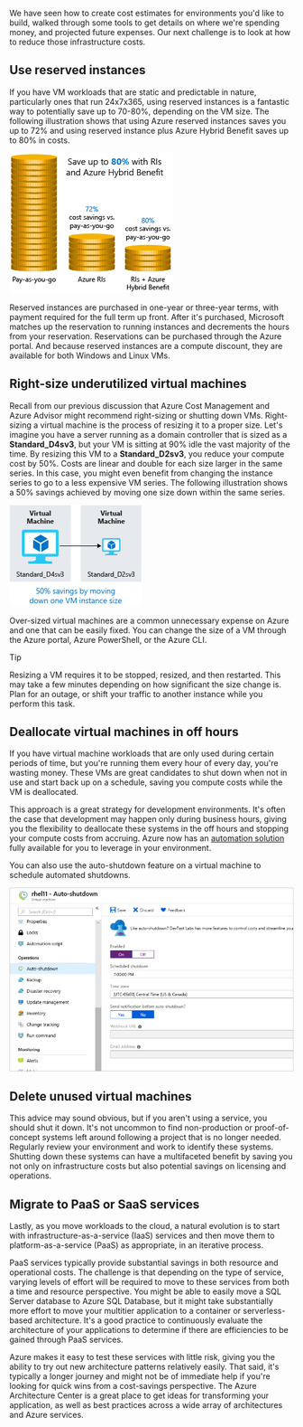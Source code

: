 We have seen how to create cost estimates for environments you'd like to build, walked through some tools to get details on where we're spending money, and projected future expenses. Our next challenge is to look at how to reduce those infrastructure costs.

## Use reserved instances

If you have VM workloads that are static and predictable in nature, particularly ones that run 24x7x365, using reserved instances is a fantastic way to potentially save up to 70-80%, depending on the VM size. The following illustration shows that using Azure reserved instances saves you up to 72% and using reserved instance plus Azure Hybrid Benefit saves up to 80% in costs.

![An illustration showing cost benefits of using Azure reserved instances and Azure Hybrid Benefits compared to pay-as-you go.](../media/4-savings-coins.png)

Reserved instances are purchased in one-year or three-year terms, with payment required for the full term up front. After it's purchased, Microsoft matches up the reservation to running instances and decrements the hours from your reservation. Reservations can be purchased through the Azure portal. And because reserved instances are a compute discount, they are available for both Windows and Linux VMs.

## Right-size underutilized virtual machines

Recall from our previous discussion that Azure Cost Management and Azure Advisor might recommend right-sizing or shutting down VMs. Right-sizing a virtual machine is the process of resizing it to a proper size. Let's imagine you have a server running as a domain controller that is sized as a **Standard_D4sv3**, but your VM is sitting at 90% idle the vast majority of the time. By resizing this VM to a **Standard_D2sv3**, you reduce your compute cost by 50%. Costs are linear and double for each size larger in the same series. In this case, you might even benefit from changing the instance series to go to a less expensive VM series. The following illustration shows a 50% savings achieved by moving one size down within the same series.

![An illustration to demonstrate savings achieved by downsizing an under-utilized virtual machine.](../media/4-vm-resize.png)

Over-sized virtual machines are a common unnecessary expense on Azure and one that can be easily fixed. You can change the size of a VM through the Azure portal, Azure PowerShell, or the Azure CLI.

> [!TIP]
> Resizing a VM requires it to be stopped, resized, and then restarted. This may take a few minutes depending on how significant the size change is. Plan for an outage, or shift your traffic to another instance while you perform this task.

## Deallocate virtual machines in off hours

If you have virtual machine workloads that are only used during certain periods of time, but you're running them every hour of every day, you're wasting money. These VMs are great candidates to shut down when not in use and start back up on a schedule, saving you compute costs while the VM is deallocated.

This approach is a great strategy for development environments. It's often the case that development may happen only during business hours, giving you the flexibility to deallocate these systems in the off hours and stopping your compute costs from accruing. Azure now has an [automation solution](https://docs.microsoft.com/azure/automation/automation-solution-vm-management) fully available for you to leverage in your environment.

You can also use the auto-shutdown feature on a virtual machine to schedule automated shutdowns.

![Screenshot of the Azure portal showing the Auto-shutdown section of a virtual machine blade with a shutdown time enabled.](../media/4-vm-auto-shutdown.png)

## Delete unused virtual machines

 This advice may sound obvious, but if you aren't using a service, you should shut it down. It's not uncommon to find non-production or proof-of-concept systems left around following a project that is no longer needed. Regularly review your environment and work to identify these systems. Shutting down these systems can have a multifaceted benefit by saving you not only on infrastructure costs but also potential savings on licensing and operations.

## Migrate to PaaS or SaaS services

Lastly, as you move workloads to the cloud, a natural evolution is to start with infrastructure-as-a-service (IaaS) services and then move them to platform-as-a-service (PaaS) as appropriate, in an iterative process.

PaaS services typically provide substantial savings in both resource and operational costs. The challenge is that depending on the type of service, varying levels of effort will be required to move to these services from both a time and resource perspective. You might be able to easily move a SQL Server database to Azure SQL Database, but it might take substantially more effort to move your multitier application to a container or serverless-based architecture. It's a good practice to continuously evaluate the architecture of your applications to determine if there are efficiencies to be gained through PaaS services.

Azure makes it easy to test these services with little risk, giving you the ability to try out new architecture patterns relatively easily. That said, it's typically a longer journey and might not be of immediate help if you're looking for quick wins from a cost-savings perspective. The Azure Architecture Center is a great place to get ideas for transforming your application, as well as best practices across a wide array of architectures and Azure services.